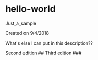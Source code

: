 # hello-world
Just_a_sample 

Created on 9/4/2018  

What's else I can put in this description??

Second edition ##
Third edition ###
